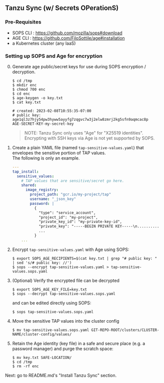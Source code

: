 ## Tanzu Sync (w/ Secrets OPerationS)

### Pre-Requisites

- SOPS CLI : https://github.com/mozilla/sops#download
- AGE CLI  : https://github.com/FiloSottile/age#installation
- a Kubernetes cluster (any IaaS)

### Setting up SOPS and Age for encryption

0. Generate age public/secret keys for use during SOPS encryption / decryption.
   ```console
   $ cd /tmp
   $ mkdir enc
   $ chmod 700 enc
   $ cd enc
   $ age-keygen -o key.txt
   $ cat key.txt

   # created: 2023-02-08T10:55:35-07:00
   # public key: age1ql3z7hjy54pw3hyww5ayyfg7zqgvc7w3j2elw8zmrj2kg5sfn9aqmcac8p
   AGE-SECRET-KEY-my-secret-key
   ```

   > NOTE: Tanzu Sync only uses "Age" for "X25519 identities". Encrypting with SSH keys via Age is not yet supported by SOPS.

1. Create a plain YAML file (named `tap-sensitive-values.yaml`) that envelopes the sensitive portion of TAP values. \
   The following is only an example.
   ```yaml
   ---
   tap_install:
     sensitive_values:
       # TAP values that are sensitive/secret go here.
       shared:
         image_registry:
           project_path: "gcr.io/my-project/tap"
           username: "_json_key"
           password: |
             {
               "type": "service_account",
               "project_id": "my-project",
               "private_key_id": "my-private-key-id",
               "private_key": "-----BEGIN PRIVATE KEY-----\n..........\n-----END PRIVATE KEY-----\n",
               ...
             }
       ...
   ```

2. Encrypt `tap-sensitive-values.yaml` with Age using SOPS:
   ```console
   $ export SOPS_AGE_RECIPIENTS=$(cat key.txt | grep "# public key: " | sed 's/# public key: //')
   $ sops --encrypt tap-sensitive-values.yaml > tap-sensitive-values.sops.yaml
   ```

3. (Optional) Verify the encrypted file can be decrypted
   ```console
   $ export SOPS_AGE_KEY_FILE=key.txt
   $ sops --decrypt tap-sensitive-values.sops.yaml
   ```
   and can be edited directly using SOPS:
   ```console
   $ sops tap-sensitive-values.sops.yaml
   ```
 
4. Move the sensitive TAP values into the cluster config
   ```console
   $ mv tap-sensitive-values.sops.yaml GIT-REPO-ROOT/clusters/CLUSTER-NAME/cluster-config/values/
   ```

5. Retain the Age identity (key file) in a safe and secure place (e.g. a password manager) and purge the scratch space:
   ```console
   $ mv key.txt SAFE-LOCATION/
   $ cd /tmp
   $ rm -rf enc
   ```

Next: go to README.md's "Install Tanzu Sync" section.

